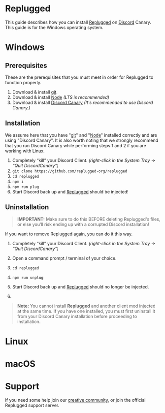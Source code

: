 # Replugged

This guide describes how you can install [Replugged](https://github.com/replugged-org/replugged) on [Discord](https://discord.com/) Canary. This guide is for the Windows operating system.


# Windows

## Prerequisites

These are the prerequisites that you must meet in order for Replugged to function properly.

1. Download & install [git](https://git-scm.com/downloads).
2. Download & install [Node](https://nodejs.org/) *(LTS is recommended)*
3. Download & install [Discord Canary](https://discord.com/api/download/canary?platform=win) *(It's recommended to use Discord Canary.)*

## Installation

We assume here that you have "[git](https://git-scm.com/downloads)" and "[Node](https://nodejs.org/)" installed correctly and are using "Discord Canary". It is also worth noting that we strongly recommend that you run Discord Canary while performing steps 1 and 2 if you are working with Linux.

1. Completely “kill” your Discord Client. *(right-click in the System Tray -> “Quit DiscordCanary”)*
2. ``git clone https://github.com/replugged-org/replugged``
3. ``cd replugged``
4. ``npm i``
5. ``npm run plug``
6. Start Discord back up and [Replugged](https://github.com/replugged-org/replugged) should be injected!

## Uninstallation

> **IMPORTANT:** Make sure to do this BEFORE deleting Replugged's files, or else you’ll risk ending up with a corrupted Discord installation!

If you want to remove Replugged again, you can do it this way.

1. Completely “kill” your Discord Client. *(right-click in the System Tray -> “Quit DiscordCanary”)*
2. Open a command prompt / terminal of your choice.
3. ``cd replugged``

4. ``npm run unplug``
5. Start Discord back up and [Replugged](https://github.com/replugged-org/replugged) should no longer be injected.
6. 
> **Note:** You cannot install **Replugged** and another client mod injected at the same time. If you have one installed, you must first uninstall it from your Discord Canary installation before proceeding to installation.


# Linux

# macOS

# Support

If you need some help join our [creative community](https://discord.gg/8W8E39Z), or join the official Replugged support server. 
